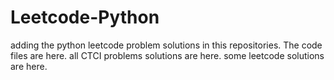 # Leetcode-Python
adding the python leetcode problem solutions in this repositories. 
The code files are here.
all CTCI problems solutions are here.
some leetcode solutions are here.


















































































































































































































































































































































































































































































































































































































































































































































































































































































































































































































































































































































































